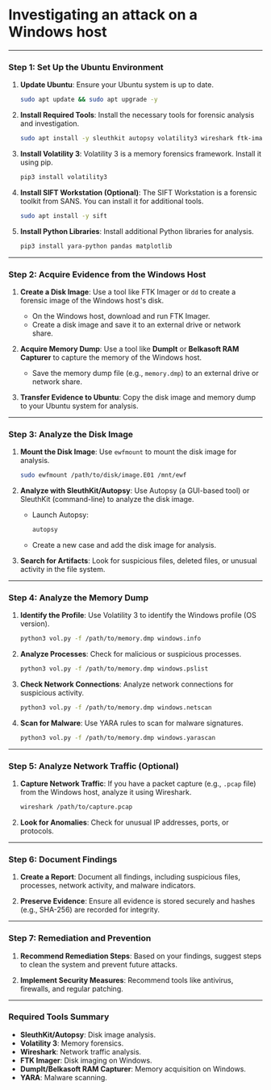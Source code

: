# Investigating an attack on a Windows host

---

### **Step 1: Set Up the Ubuntu Environment**
1. **Update Ubuntu**:
   Ensure your Ubuntu system is up to date.
   ```bash
   sudo apt update && sudo apt upgrade -y
   ```

2. **Install Required Tools**:
   Install the necessary tools for forensic analysis and investigation.
   ```bash
   sudo apt install -y sleuthkit autopsy volatility3 wireshark ftk-imager ewf-tools yara python3-pip
   ```

3. **Install Volatility 3**:
   Volatility 3 is a memory forensics framework. Install it using pip.
   ```bash
   pip3 install volatility3
   ```

4. **Install SIFT Workstation (Optional)**:
   The SIFT Workstation is a forensic toolkit from SANS. You can install it for additional tools.
   ```bash
   sudo apt install -y sift
   ```

5. **Install Python Libraries**:
   Install additional Python libraries for analysis.
   ```bash
   pip3 install yara-python pandas matplotlib
   ```

---

### **Step 2: Acquire Evidence from the Windows Host**
1. **Create a Disk Image**:
   Use a tool like FTK Imager or `dd` to create a forensic image of the Windows host's disk.
   - On the Windows host, download and run FTK Imager.
   - Create a disk image and save it to an external drive or network share.

2. **Acquire Memory Dump**:
   Use a tool like **DumpIt** or **Belkasoft RAM Capturer** to capture the memory of the Windows host.
   - Save the memory dump file (e.g., `memory.dmp`) to an external drive or network share.

3. **Transfer Evidence to Ubuntu**:
   Copy the disk image and memory dump to your Ubuntu system for analysis.

---

### **Step 3: Analyze the Disk Image**
1. **Mount the Disk Image**:
   Use `ewfmount` to mount the disk image for analysis.
   ```bash
   sudo ewfmount /path/to/disk/image.E01 /mnt/ewf
   ```

2. **Analyze with SleuthKit/Autopsy**:
   Use Autopsy (a GUI-based tool) or SleuthKit (command-line) to analyze the disk image.
   - Launch Autopsy:
     ```bash
     autopsy
     ```
   - Create a new case and add the disk image for analysis.

3. **Search for Artifacts**:
   Look for suspicious files, deleted files, or unusual activity in the file system.

---

### **Step 4: Analyze the Memory Dump**
1. **Identify the Profile**:
   Use Volatility 3 to identify the Windows profile (OS version).
   ```bash
   python3 vol.py -f /path/to/memory.dmp windows.info
   ```

2. **Analyze Processes**:
   Check for malicious or suspicious processes.
   ```bash
   python3 vol.py -f /path/to/memory.dmp windows.pslist
   ```

3. **Check Network Connections**:
   Analyze network connections for suspicious activity.
   ```bash
   python3 vol.py -f /path/to/memory.dmp windows.netscan
   ```

4. **Scan for Malware**:
   Use YARA rules to scan for malware signatures.
   ```bash
   python3 vol.py -f /path/to/memory.dmp windows.yarascan
   ```

---

### **Step 5: Analyze Network Traffic (Optional)**
1. **Capture Network Traffic**:
   If you have a packet capture (e.g., `.pcap` file) from the Windows host, analyze it using Wireshark.
   ```bash
   wireshark /path/to/capture.pcap
   ```

2. **Look for Anomalies**:
   Check for unusual IP addresses, ports, or protocols.

---

### **Step 6: Document Findings**
1. **Create a Report**:
   Document all findings, including suspicious files, processes, network activity, and malware indicators.

2. **Preserve Evidence**:
   Ensure all evidence is stored securely and hashes (e.g., SHA-256) are recorded for integrity.

---

### **Step 7: Remediation and Prevention**
1. **Recommend Remediation Steps**:
   Based on your findings, suggest steps to clean the system and prevent future attacks.

2. **Implement Security Measures**:
   Recommend tools like antivirus, firewalls, and regular patching.

---

### **Required Tools Summary**
- **SleuthKit/Autopsy**: Disk image analysis.
- **Volatility 3**: Memory forensics.
- **Wireshark**: Network traffic analysis.
- **FTK Imager**: Disk imaging on Windows.
- **DumpIt/Belkasoft RAM Capturer**: Memory acquisition on Windows.
- **YARA**: Malware scanning.

